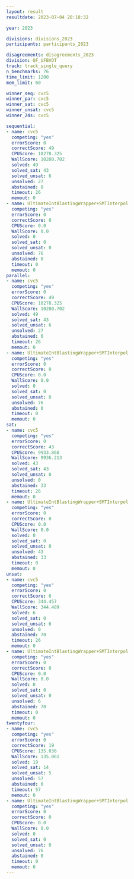 ```yaml
---
layout: result
resultdate: 2023-07-04 20:18:32

year: 2023

divisions: divisions_2023
participants: participants_2023

disagreements: disagreements_2023
division: QF_UFBVDT
track: track_single_query
n_benchmarks: 76
time_limit: 1200
mem_limit: 60

winner_seq: cvc5
winner_par: cvc5
winner_sat: cvc5
winner_unsat: cvc5
winner_24s: cvc5

sequential:
- name: cvc5
  competing: "yes"
  errorScore: 0
  correctScore: 49
  CPUScore: 10278.325
  WallScore: 10280.702
  solved: 49
  solved_sat: 43
  solved_unsat: 6
  unsolved: 27
  abstained: 0
  timeout: 26
  memout: 0
- name: UltimateIntBlastingWrapper+SMTInterpol
  competing: "yes"
  errorScore: 0
  correctScore: 0
  CPUScore: 0.0
  WallScore: 0.0
  solved: 0
  solved_sat: 0
  solved_unsat: 0
  unsolved: 76
  abstained: 0
  timeout: 0
  memout: 0
parallel:
- name: cvc5
  competing: "yes"
  errorScore: 0
  correctScore: 49
  CPUScore: 10278.325
  WallScore: 10280.702
  solved: 49
  solved_sat: 43
  solved_unsat: 6
  unsolved: 27
  abstained: 0
  timeout: 26
  memout: 0
- name: UltimateIntBlastingWrapper+SMTInterpol
  competing: "yes"
  errorScore: 0
  correctScore: 0
  CPUScore: 0.0
  WallScore: 0.0
  solved: 0
  solved_sat: 0
  solved_unsat: 0
  unsolved: 76
  abstained: 0
  timeout: 0
  memout: 0
sat:
- name: cvc5
  competing: "yes"
  errorScore: 0
  correctScore: 43
  CPUScore: 9933.868
  WallScore: 9936.213
  solved: 43
  solved_sat: 43
  solved_unsat: 0
  unsolved: 0
  abstained: 33
  timeout: 26
  memout: 0
- name: UltimateIntBlastingWrapper+SMTInterpol
  competing: "yes"
  errorScore: 0
  correctScore: 0
  CPUScore: 0.0
  WallScore: 0.0
  solved: 0
  solved_sat: 0
  solved_unsat: 0
  unsolved: 43
  abstained: 33
  timeout: 0
  memout: 0
unsat:
- name: cvc5
  competing: "yes"
  errorScore: 0
  correctScore: 6
  CPUScore: 344.457
  WallScore: 344.489
  solved: 6
  solved_sat: 0
  solved_unsat: 6
  unsolved: 0
  abstained: 70
  timeout: 26
  memout: 0
- name: UltimateIntBlastingWrapper+SMTInterpol
  competing: "yes"
  errorScore: 0
  correctScore: 0
  CPUScore: 0.0
  WallScore: 0.0
  solved: 0
  solved_sat: 0
  solved_unsat: 0
  unsolved: 6
  abstained: 70
  timeout: 0
  memout: 0
twentyfour:
- name: cvc5
  competing: "yes"
  errorScore: 0
  correctScore: 19
  CPUScore: 135.036
  WallScore: 135.061
  solved: 19
  solved_sat: 14
  solved_unsat: 5
  unsolved: 57
  abstained: 0
  timeout: 57
  memout: 0
- name: UltimateIntBlastingWrapper+SMTInterpol
  competing: "yes"
  errorScore: 0
  correctScore: 0
  CPUScore: 0.0
  WallScore: 0.0
  solved: 0
  solved_sat: 0
  solved_unsat: 0
  unsolved: 76
  abstained: 0
  timeout: 0
  memout: 0
---
```

